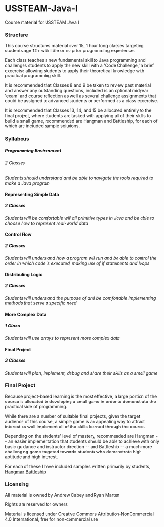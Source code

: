# USSTEAM-Java-I
Course material for USSTEAM Java I

### Structure

This course structures material over 15, 1 hour long classes targeting students
age 12+ with little or no prior programming experience.

Each class teaches a new fundamental skill to Java programming and challenges
students to apply the new skill with a 'Code Challenge,' a brief excercise
allowing students to apply their theoretical knowledge with practical 
programming skill.

It is recommended that Classes 8 and 9 be taken to review past material and answer
any outstanding questions, included is an optional midyear 'exam' and course
reflection as well as several challenge assignments that could be assigned to
advanced students or performed as a class excercise.

It is recommended that Classes 13, 14, and 15 be allocated entirely to the
final project, where students are tasked with applying all of their skills to
build a small game, recommended are Hangman and Battleship, for each of which
are included sample solutions.

### Syllabous

##### Programming Environment 

###### 2 Classes

*Students should understand and be able to navigate the tools required to make
a Java program*

#### Representing Simple Data

##### 2 Classes

*Students will be comfortable will all primitive types in Java and be able to
choose how to represent real-world data*

#### Control Flow

##### 2 Classes

*Students will understand how a program will run and be able to control the 
order in which code is executed, making use of if statements and loops*

#### Distributing Logic

##### 2 Classes

*Students will understand the purpose of and be comfortable implementing methods
that serve a specific need*

#### More Complex Data

##### 1 Class

*Students will use arrays to represent more complex data*

#### Final Project

##### 3 Classes

*Students will plan, implement, debug and share their skills as a small game*

### Final Project

Because project-based learning is the most effective, a large portion of the
course is allocated to developing a small game in order to demonstrate the 
practical side of programming.

While there are a number of suitable final projects, given the target audience
of this course, a simple game is an appealing way to attract interest as well
implement all of the skills learned through the course.

Depending on the students' level of mastery, recommended are Hangman -- an 
easier implementation that students should be able to achieve with only basic
guidance and instructor direction -- and Battleship -- a much more challenging
game targeted towards students who demonstrate high aptitude and high interest.

For each of these I have included samples written primarily by students,
[Hangman](https://github.com/acabey/ussteam-hangman/|Hangman)
[Battleship](https://github.com/acabey/ussteam-battleship)

### Licensing

All material is owned by Andrew Cabey and Ryan Marten

Rights are reserved for owners

Material is licensed under Creative Commons Attribution-NonCommercial 4.0 
International, free for non-commercial use


